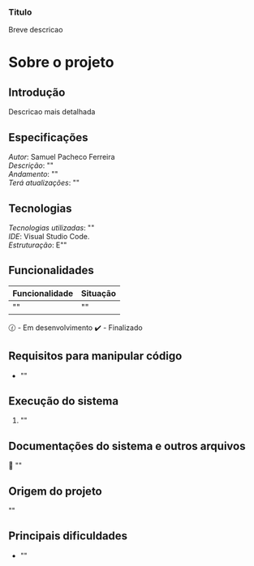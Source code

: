 ### Titulo
Breve descricao

# Sobre o projeto

## Introdução
Descricao mais detalhada

## Especificações
*Autor*: Samuel Pacheco Ferreira    
*Descrição*: ""  
*Andamento*: ""      
*Terá atualizações*:  ""        

## Tecnologias
*Tecnologias utilizadas*: ""       
*IDE*: Visual Studio Code.      
*Estruturação*: E""   

## Funcionalidades
| Funcionalidade | Situação |
| ----------- | ----------- |
| "" | "" |


:clock130: - Em desenvolvimento   :heavy_check_mark: - Finalizado

## Requisitos para manipular código
* "" 

## Execução do sistema
1. ""

## Documentações do sistema e outros arquivos
:link: "" 

## Origem do projeto
"" 

## Principais dificuldades
* "" 

